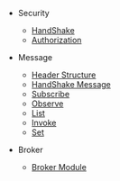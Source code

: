 * Security
  * [HandShake](Handshake)
  * [Authorization](Authorization)

* Message
  * [Header Structure](Header-Structure)
  * [HandShake Message](Handshake-Message)
  * [Subscribe](Subscribe)
  * [Observe](Method-Observe)
  * [List](Method-List)
  * [Invoke](Method-Invoke)
  * [Set](Method-Set)

* Broker 
  * [Broker Module](Broker-Module)




